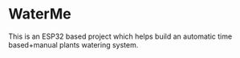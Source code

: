 # WaterMe
This is an ESP32 based project which helps build an automatic time based+manual plants watering system.
